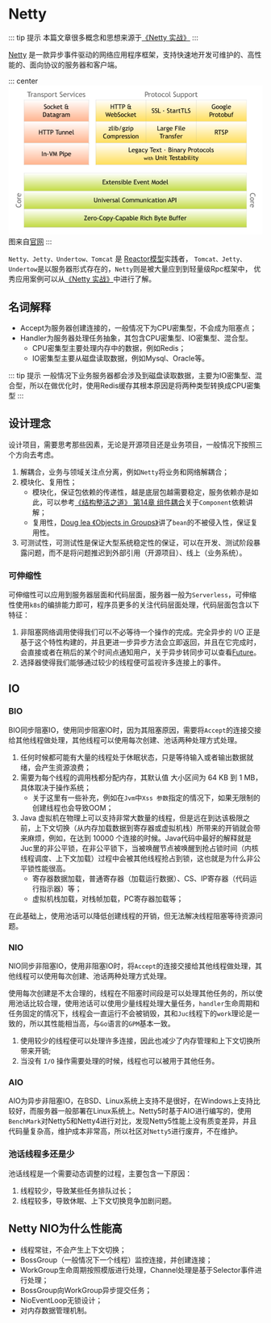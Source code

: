 # Netty

::: tip 提示
本篇文章很多概念和思想来源于[《Netty 实战》](https://book.douban.com/subject/27038538/)
:::

[Netty](https://netty.io) 是一款异步事件驱动的网络应用程序框架，支持快速地开发可维护的、高性能的、面向协议的服务器和客户端。

::: center
![An image](./images/components.png)图来自[官网](https://netty.io)
:::

`Netty、Jetty、Undertow、Tomcat` 是 [Reactor模型](./doug-lea/nio.pdf)实践者，
`Tomcat、Jetty、Undertow`是以服务器形式存在的，`Netty`则是被大量应到到轻量级Rpc框架中，
优秀应用案例可以从[《Netty 实战》](https://book.douban.com/subject/27038538/)中进行了解。

## 名词解释

* Accept为服务器创建连接的，一般情况下为CPU密集型，不会成为阻塞点；
* Handler为服务器处理任务抽象，其包含CPU密集型、IO密集型、混合型。
  * CPU密集型主要处理内存中的数据，例如Redis；
  * IO密集型主要从磁盘读取数据，例如Mysql、Oracle等。

::: tip 提示
一般情况下业务服务器都会涉及到磁盘读取数据，主要为IO密集型、混合型，所以在做优化时，使用Redis缓存其根本原因是将两种类型转换成CPU密集型
:::

## 设计理念

设计项目，需要思考那些因素，无论是开源项目还是业务项目，一般情况下按照三个方向去考虑。

1. 解耦合，业务与领域关注点分离，例如`Netty`将业务和网络解耦合；
2. 模块化、复用性；
   * 模块化，保证包依赖的传递性，越是底层包越需要稳定，服务依赖亦是如此，可以参考[《结构整洁之道》 第14章 组件耦合](https://book.douban.com/subject/30333919/)关于`Component`依赖讲解；
   * 复用性，[Doug lea 《Objects in Groups》](https://github.com/rfk1118/books/blob/main/doug/groups.pdf)讲了`bean`的不被侵入性，保证复用性。
3. 可测试性，可测试性是保证大型系统稳定性的保证，可以在开发、测试阶段暴露问题，而不是将问题推迟到外部引用（开源项目）、线上（业务系统）。

### 可伸缩性

可伸缩性可以应用到服务器层面和代码层面，服务器一般为`Serverless`，可伸缩性使用`k8s`的编排能力即可，程序员更多的关注代码层面处理，代码层面包含以下特征：

1. 非阻塞网络调用使得我们可以不必等待一个操作的完成。完全异步的 I/O 正是基于这个特性构建的，并且更进一步异步方法会立即返回，并且在它完成时，会直接或者在稍后的某个时间点通知用户，关于异步转同步可以查看[Future](../../languages/java/thread/java/juc/future.md)。
2. 选择器使得我们能够通过较少的线程便可监视许多连接上的事件。

## IO

### BIO

BIO同步阻塞IO，使用同步阻塞IO时，因为其阻塞原因，需要将`Accept`的连接交接给其他线程做处理，其他线程可以使用每次创建、池话两种处理方式处理。

1. 任何时候都可能有大量的线程处于休眠状态，只是等待输入或者输出数据就绪，会产生资源浪费；
2. 需要为每个线程的调用栈都分配内存，其默认值 大小区间为 64 KB 到 1 MB，具体取决于操作系统；
   * 关于这里有一些补充，例如在`Jvm`中`Xss 参数`指定的情况下，如果无限制的创建线程也会导致OOM；
3. Java 虚拟机在物理上可以支持非常大数量的线程，但是远在到达该极限之前，上下文切换（从内存加载数据到寄存器或虚拟机栈）所带来的开销就会带来麻烦，例如，在达到 10000 个连接的时候。Java代码中最好的解释就是Juc里的非公平锁，在非公平锁下，当被唤醒节点被唤醒到抢占锁时间（内核线程调度、上下文加载）过程中会被其他线程抢占到锁，这也就是为什么非公平锁性能很高。
   * 寄存器数据加载，普通寄存器（加载运行数据）、CS、IP寄存器（代码运行指示器）等；
   * 虚拟机栈加载，对栈帧加载，PC寄存器加载等；

在此基础上，使用池话可以降低创建线程的开销，但无法解决线程阻塞等待资源问题。

### NIO

NIO同步非阻塞IO，使用非阻塞IO时，将`Accept`的连接交接给其他线程做处理，其他线程可以使用每次创建、池话两种处理方式处理。

使用每次创建是不太合理的，线程在不阻塞时间段是可以处理其他任务的，所以使用池话比较合理，使用池话可以使用少量线程处理大量任务，`handler`生命周期和任务固定的情况下，线程会一直运行不会被销毁，其和`Juc`线程下的`work`理论是一致的，所以其性能相当高，与`Go`语言的`GPM`基本一致。

1. 使用较少的线程便可以处理许多连接，因此也减少了内存管理和上下文切换所带来开销;
2. 当没有 `I/O` 操作需要处理的时候，线程也可以被用于其他任务。

### AIO

AIO为异步非阻塞IO，在BSD、Linux系统上支持不是很好，在Windows上支持比较好，而服务器一般部署在Linux系统上。Netty5时基于AIO进行编写的，使用`BenchMark`对Netty5和Netty4进行对比，发现Netty5性能上没有质变差异，并且代码量复杂高，维护成本非常高，所以社区对`Netty5`进行废弃，不在维护。

### 池话线程多还是少

池话线程是一个需要动态调整的过程，主要包含一下原因：

1. 线程较少，导致某些任务排队过长；
2. 线程较多，导致休眠、上下文切换竞争加剧问题。

## Netty NIO为什么性能高

* 线程常驻，不会产生上下文切换；
* BossGroup（一般情况下一个线程）监控连接，并创建连接；
* WorkGroup生命周期按照模版进行处理，Channel处理是基于Selector事件进行处理；
* BossGroup向WorkGroup异步提交任务；
* NioEventLoop无锁设计；
* 对内存数据管理机制。
